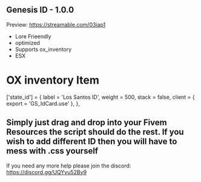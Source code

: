 ## Genesis ID - 1.0.0

Preview: https://streamable.com/03iap1

- Lore Frieendly 
- optimized 
- Supports ox_inventory
- ESX 

# OX inventory Item 

['state_id'] = {
		label = 'Los Santos ID',
		weight = 500,
		stack = false,
		client = {
			export = 'GS_IdCard.use'
		},
	},

## Simply just drag and drop into your Fivem Resources the script should do the rest. If you wish to add different ID then you will have to mess with .css yourself

If you need any more help please join the discord: https://discord.gg/UQYvu52By9
